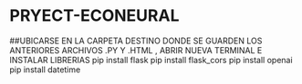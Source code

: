 # PRYECT-ECONEURAL
##UBICARSE EN LA CARPETA DESTINO DONDE SE GUARDEN LOS ANTERIORES ARCHIVOS .PY Y .HTML , ABRIR NUEVA TERMINAL E INSTALAR LIBRERIAS
pip install flask 
pip install flask_cors
pip install openai 
pip install datetime
